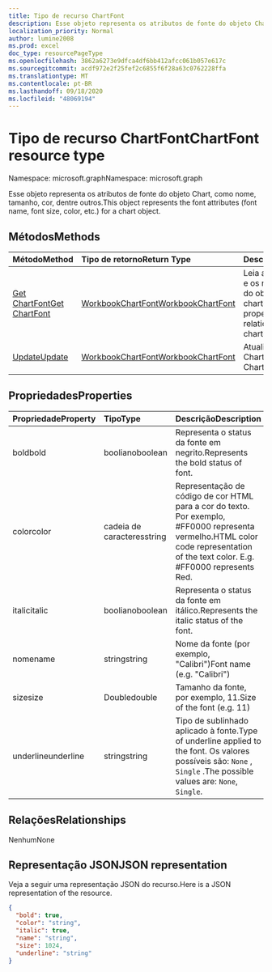 ```yaml
---
title: Tipo de recurso ChartFont
description: Esse objeto representa os atributos de fonte do objeto Chart, como nome, tamanho, cor, dentre outros.
localization_priority: Normal
author: lumine2008
ms.prod: excel
doc_type: resourcePageType
ms.openlocfilehash: 3862a6273e9dfca4df6bb412afcc061b057e617c
ms.sourcegitcommit: acdf972e2f25fef2c6855f6f28a63c0762228ffa
ms.translationtype: MT
ms.contentlocale: pt-BR
ms.lasthandoff: 09/18/2020
ms.locfileid: "48069194"
---
```

# <a name="chartfont-resource-type"></a><span data-ttu-id="f161e-103">Tipo de recurso ChartFont</span><span class="sxs-lookup"><span data-stu-id="f161e-103">ChartFont resource type</span></span>

<span data-ttu-id="f161e-104">Namespace: microsoft.graph</span><span class="sxs-lookup"><span data-stu-id="f161e-104">Namespace: microsoft.graph</span></span>

<span data-ttu-id="f161e-105">Esse objeto representa os atributos de fonte do objeto Chart, como nome, tamanho, cor, dentre outros.</span><span class="sxs-lookup"><span data-stu-id="f161e-105">This object represents the font attributes (font name, font size, color, etc.) for a chart object.</span></span>


## <a name="methods"></a><span data-ttu-id="f161e-106">Métodos</span><span class="sxs-lookup"><span data-stu-id="f161e-106">Methods</span></span>

| <span data-ttu-id="f161e-107">Método</span><span class="sxs-lookup"><span data-stu-id="f161e-107">Method</span></span>           | <span data-ttu-id="f161e-108">Tipo de retorno</span><span class="sxs-lookup"><span data-stu-id="f161e-108">Return Type</span></span>    |<span data-ttu-id="f161e-109">Descrição</span><span class="sxs-lookup"><span data-stu-id="f161e-109">Description</span></span>|
|:---------------|:--------|:----------|
|[<span data-ttu-id="f161e-110">Get ChartFont</span><span class="sxs-lookup"><span data-stu-id="f161e-110">Get ChartFont</span></span>](../api/chartfont-get.md) | [<span data-ttu-id="f161e-111">WorkbookChartFont</span><span class="sxs-lookup"><span data-stu-id="f161e-111">WorkbookChartFont</span></span>](chartfont.md) |<span data-ttu-id="f161e-112">Leia as propriedades e os relacionamentos do objeto chartFont.</span><span class="sxs-lookup"><span data-stu-id="f161e-112">Read properties and relationships of chartFont object.</span></span>|
|[<span data-ttu-id="f161e-113">Update</span><span class="sxs-lookup"><span data-stu-id="f161e-113">Update</span></span>](../api/chartfont-update.md) | [<span data-ttu-id="f161e-114">WorkbookChartFont</span><span class="sxs-lookup"><span data-stu-id="f161e-114">WorkbookChartFont</span></span>](chartfont.md)   |<span data-ttu-id="f161e-115">Atualize o objeto ChartFont.</span><span class="sxs-lookup"><span data-stu-id="f161e-115">Update ChartFont object.</span></span> |

## <a name="properties"></a><span data-ttu-id="f161e-116">Propriedades</span><span class="sxs-lookup"><span data-stu-id="f161e-116">Properties</span></span>
| <span data-ttu-id="f161e-117">Propriedade</span><span class="sxs-lookup"><span data-stu-id="f161e-117">Property</span></span>     | <span data-ttu-id="f161e-118">Tipo</span><span class="sxs-lookup"><span data-stu-id="f161e-118">Type</span></span>   |<span data-ttu-id="f161e-119">Descrição</span><span class="sxs-lookup"><span data-stu-id="f161e-119">Description</span></span>|
|:---------------|:--------|:----------|
|<span data-ttu-id="f161e-120">bold</span><span class="sxs-lookup"><span data-stu-id="f161e-120">bold</span></span>|<span data-ttu-id="f161e-121">booliano</span><span class="sxs-lookup"><span data-stu-id="f161e-121">boolean</span></span>|<span data-ttu-id="f161e-122">Representa o status da fonte em negrito.</span><span class="sxs-lookup"><span data-stu-id="f161e-122">Represents the bold status of font.</span></span>|
|<span data-ttu-id="f161e-123">color</span><span class="sxs-lookup"><span data-stu-id="f161e-123">color</span></span>|<span data-ttu-id="f161e-124">cadeia de caracteres</span><span class="sxs-lookup"><span data-stu-id="f161e-124">string</span></span>|<span data-ttu-id="f161e-p101">Representação de código de cor HTML para a cor do texto. Por exemplo, #FF0000 representa vermelho.</span><span class="sxs-lookup"><span data-stu-id="f161e-p101">HTML color code representation of the text color. E.g. #FF0000 represents Red.</span></span>|
|<span data-ttu-id="f161e-128">italic</span><span class="sxs-lookup"><span data-stu-id="f161e-128">italic</span></span>|<span data-ttu-id="f161e-129">booliano</span><span class="sxs-lookup"><span data-stu-id="f161e-129">boolean</span></span>|<span data-ttu-id="f161e-130">Representa o status da fonte em itálico.</span><span class="sxs-lookup"><span data-stu-id="f161e-130">Represents the italic status of the font.</span></span>|
|<span data-ttu-id="f161e-131">nome</span><span class="sxs-lookup"><span data-stu-id="f161e-131">name</span></span>|<span data-ttu-id="f161e-132">string</span><span class="sxs-lookup"><span data-stu-id="f161e-132">string</span></span>|<span data-ttu-id="f161e-133">Nome da fonte (por exemplo, "Calibri")</span><span class="sxs-lookup"><span data-stu-id="f161e-133">Font name (e.g. "Calibri")</span></span>|
|<span data-ttu-id="f161e-134">size</span><span class="sxs-lookup"><span data-stu-id="f161e-134">size</span></span>|<span data-ttu-id="f161e-135">Double</span><span class="sxs-lookup"><span data-stu-id="f161e-135">double</span></span>|<span data-ttu-id="f161e-136">Tamanho da fonte, por exemplo, 11.</span><span class="sxs-lookup"><span data-stu-id="f161e-136">Size of the font (e.g. 11)</span></span>|
|<span data-ttu-id="f161e-137">underline</span><span class="sxs-lookup"><span data-stu-id="f161e-137">underline</span></span>|<span data-ttu-id="f161e-138">string</span><span class="sxs-lookup"><span data-stu-id="f161e-138">string</span></span>|<span data-ttu-id="f161e-139">Tipo de sublinhado aplicado à fonte.</span><span class="sxs-lookup"><span data-stu-id="f161e-139">Type of underline applied to the font.</span></span> <span data-ttu-id="f161e-140">Os valores possíveis são: `None` , `Single` .</span><span class="sxs-lookup"><span data-stu-id="f161e-140">The possible values are: `None`, `Single`.</span></span>|

## <a name="relationships"></a><span data-ttu-id="f161e-141">Relações</span><span class="sxs-lookup"><span data-stu-id="f161e-141">Relationships</span></span>
<span data-ttu-id="f161e-142">Nenhum</span><span class="sxs-lookup"><span data-stu-id="f161e-142">None</span></span>


## <a name="json-representation"></a><span data-ttu-id="f161e-143">Representação JSON</span><span class="sxs-lookup"><span data-stu-id="f161e-143">JSON representation</span></span>

<span data-ttu-id="f161e-144">Veja a seguir uma representação JSON do recurso.</span><span class="sxs-lookup"><span data-stu-id="f161e-144">Here is a JSON representation of the resource.</span></span>

<!--{
  "blockType": "resource",
  "baseType": "microsoft.graph.entity",
  "optionalProperties": [],
  "@odata.type": "microsoft.graph.workbookChartFont"
}-->

```json
{
  "bold": true,
  "color": "string",
  "italic": true,
  "name": "string",
  "size": 1024,
  "underline": "string"
}

```

<!-- uuid: 8fcb5dbc-d5aa-4681-8e31-b001d5168d79
2015-10-25 14:57:30 UTC -->
<!-- {
  "type": "#page.annotation",
  "description": "ChartFont resource",
  "keywords": "",
  "section": "documentation",
  "tocPath": ""
}-->

